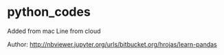 # python_codes

Added from mac
Line from cloud

Author: http://nbviewer.jupyter.org/urls/bitbucket.org/hrojas/learn-pandas
